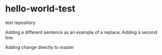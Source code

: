 # hello-world-test
test repository

Adding a different sentence as an example of a replace.
Adding a second line.

Adding change directly to master
